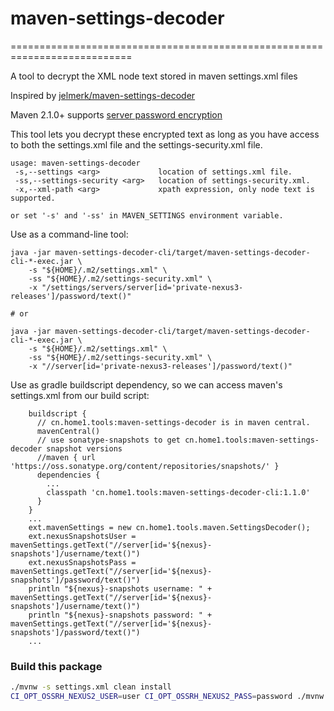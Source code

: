# maven-settings-decoder
===========================================================================

A tool to decrypt the XML node text stored in maven settings.xml files

Inspired by [jelmerk/maven-settings-decoder](https://github.com/jelmerk/maven-settings-decoder)

Maven 2.1.0+  supports [server password encryption](http://maven.apache.org/guides/mini/guide-encryption.html)

This tool lets you decrypt these encrypted text as long as you have access to both the settings.xml file and the 
settings-security.xml file.

    usage: maven-settings-decoder
     -s,--settings <arg>             location of settings.xml file.
     -ss,--settings-security <arg>   location of settings-security.xml.
     -x,--xml-path <arg>             xpath expression, only node text is supported.

    or set '-s' and '-ss' in MAVEN_SETTINGS environment variable.

Use as a command-line tool:

    java -jar maven-settings-decoder-cli/target/maven-settings-decoder-cli-*-exec.jar \
        -s "${HOME}/.m2/settings.xml" \
        -ss "${HOME}/.m2/settings-security.xml" \
        -x "/settings/servers/server[id='private-nexus3-releases']/password/text()"
    
    # or
    
    java -jar maven-settings-decoder-cli/target/maven-settings-decoder-cli-*-exec.jar \
        -s "${HOME}/.m2/settings.xml" \
        -ss "${HOME}/.m2/settings-security.xml" \
        -x "//server[id='private-nexus3-releases']/password/text()"

Use as gradle buildscript dependency, so we can access maven's settings.xml from our build script:

        buildscript {
          // cn.home1.tools:maven-settings-decoder is in maven central.
          mavenCentral()
          // use sonatype-snapshots to get cn.home1.tools:maven-settings-decoder snapshot versions
          //maven { url 'https://oss.sonatype.org/content/repositories/snapshots/' }
          dependencies {
            ...
            classpath 'cn.home1.tools:maven-settings-decoder-cli:1.1.0'
          }
        }
        ...
        ext.mavenSettings = new cn.home1.tools.maven.SettingsDecoder();
        ext.nexusSnapshotsUser = mavenSettings.getText("//server[id='${nexus}-snapshots']/username/text()")
        ext.nexusSnapshotsPass = mavenSettings.getText("//server[id='${nexus}-snapshots']/password/text()")
        println "${nexus}-snapshots username: " + mavenSettings.getText("//server[id='${nexus}-snapshots']/username/text()")
        println "${nexus}-snapshots password: " + mavenSettings.getText("//server[id='${nexus}-snapshots']/password/text()")
        ...

### Build this package

```bash
./mvnw -s settings.xml clean install
CI_OPT_OSSRH_NEXUS2_USER=user CI_OPT_OSSRH_NEXUS2_PASS=password ./mvnw -Dgpg.executable=gpg -Dgpg.loopback=true -s settings.xml clean deploy
```
